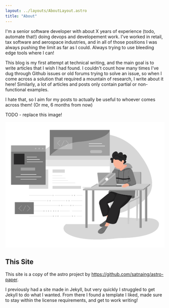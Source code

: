 ```yaml
---
layout: ../layouts/AboutLayout.astro
title: "About"
---
```


I'm a senior software developer with about X years of experience (todo, automate that!) doing devops and developement work.
I've worked in retail, tax software and aerospace industries, and in all of those positions I was always pushing the limit
as far as I could. Always trying to use bleeding edge tools where I can!

This blog is my first attempt at technical writing, and the main goal is to write articles that I wish I had found. I couldn't
count how many times I've dug through Github issues or old forums trying to solve an issue, so when I come across a solution that required
a mountain of research, I write about it here! Similarly, a lot of articles and posts only contain partial or non-functional examples.

I hate that, so I aim for my posts to actually be useful to whoever comes across them! (Or me, 6 months from now)

TODO - replace this image!
<div>
  <img src="/assets/dev.svg" class="sm:w-1/2 mx-auto" alt="coding dev illustration">
</div>

## This Site

This site is a copy of the astro project by https://github.com/satnaing/astro-paper. 

I previously had a site made in Jekyll, but
very quickly I struggled to get Jekyll to do what I wanted. From
there I found a template I liked, made sure to stay within the license requirements, and get to work writing!
